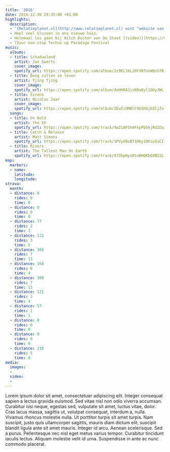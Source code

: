 ```yaml
---
title: '2016'
date: 2016-12-30 20:35:00 +01:00
highlights:
  description:
  - '[Relatieplanet.nl](http://www.relatieplanet.nl) wint "website van het jaar" award!'
  - Heel veel klussen in ons nieuwe huis.
  - Helemaal los gaan bij Witch Doctor van De Staat [(video)](https://vimeo.com/154705020)
  - 72uur non-stop Techno op Paradigm Festival
music:
  albums:
  - title: Schaduwland
    artist: Jan Swerts
    cover_image: 
    spotify_url: https://open.spotify.com/album/2z9ELlKLzOFVNTnxWQoSfR
  - title: Bang zullen ze leven
    artist: Tjing Tjing
    cover_image: 
    spotify_url: https://open.spotify.com/album/4oHH0A3jsN8a9yl1QUy3WL
  - title: Sirens
    artist: Nicolas Jaar
    cover_image: 
    spotify_url: https://open.spotify.com/album/2EvZiOMBlC9b5hbjbZCjZv
  songs:
  - title: On Hold
    artist: the XX
    spotify_url: https://open.spotify.com/track/4w2iAP3X4FkpPb5kjRdIDx
  - title: Catch & Release
    artist: Matt Simons
    spotify_url: https://open.spotify.com/track/1PVyUNzBT1D6y10Ksu5xCI
  - title: Rivers
    artist: The Tallest Man On Earth
    spotify_url: https://open.spotify.com/track/07ZkpHysDtnBHQKbEOBZ2L
map:
  markers:
  - name: 
    latitude: 
    longitude: 
strava:
  month:
  - distance: 0
    rides: 0
    time: 0
  - distance: 0
    rides: 0
    time: 0
  - distance: 77
    rides: 2
    time: 3
  - distance: 122
    rides: 3
    time: 5
  - distance: 366
    rides: 7
    time: 13
  - distance: 168
    rides: 6
    time: 4
  - distance: 380
    rides: 7
    time: 13
  - distance: 121
    rides: 2
    time: 4
  - distance: 57
    rides: 1
    time: 1
  - distance: 0
    rides: 0
    time: 0
  - distance: 0
    rides: 0
    time: 0
  - distance: 210
    rides: 5
    time: 8
media:
  images:
  - 
  video:
  - 
---
```


Lorem ipsum dolor sit amet, consectetuer adipiscing elit. Integer consequat sapien a lectus gravida euismod. Sed vitae nisl non odio viverra accumsan. Curabitur nisi neque, egestas sed, vulputate sit amet, luctus vitae, dolor. Cras lacus massa, sagittis ut, volutpat consequat, interdum a, nulla. Vivamus rhoncus molestie nulla. Ut porttitor turpis sit amet turpis. Nam suscipit, justo quis ullamcorper sagittis, mauris diam dictum elit, suscipit blandit ligula ante sit amet mauris. Integer id arcu. Aenean scelerisque. Sed a purus. Pellentesque nec nisl eget metus varius tempor. Curabitur tincidunt iaculis lectus. Aliquam molestie velit id urna. Suspendisse in ante ac nunc commodo placerat.